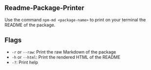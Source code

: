 ## Readme-Package-Printer

Use the command ``npm-md <package-name>`` to print on your terminal the README of the package.

## Flags
- ``-r`` or ``--raw``: Print the raw Markdown of the package
- ``-h`` or ``--html``: Print the rendered HTML of the README
- ``-?``: Print help
